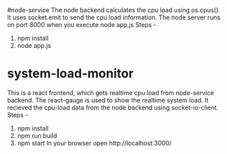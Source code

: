 #node-service
The node backend calculates the cpu load using os.cpus(). It uses socket.emit to send the cpu load information. The node server runs
on port 8000 when you execute node app.js
Steps -
  1. npm install
  2. node app.js

# system-load-monitor
This is a react frontend, which gets realtime cpu load from node-service backend. The react-gauge is used to show the realtime system load.
It recieved the cpu-load data from the node backend using socket-io-client.
Steps - 
  1. npm install  
  2. npm run build
  3. npm start
In your browser open http://localhost:3000/ 


